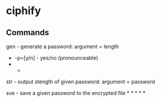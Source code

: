 # ciphify

## Commands

gen - generate a password: argument = length
* -p=[y/n] - yes/no (pronounceable)
* -

str - output stength of given password: argument = password

sve - save a given password to the encrypted file
*
*
*
*
*
